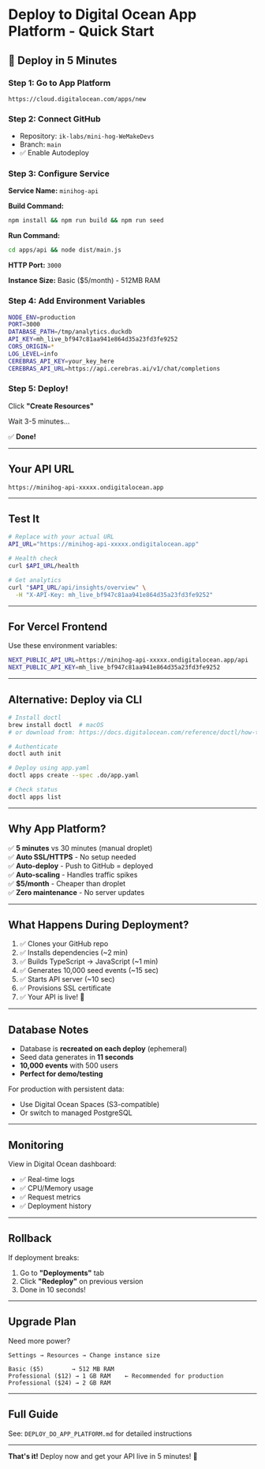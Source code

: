 # Deploy to Digital Ocean App Platform - Quick Start

## **🚀 Deploy in 5 Minutes**

### **Step 1: Go to App Platform**
```
https://cloud.digitalocean.com/apps/new
```

### **Step 2: Connect GitHub**
- Repository: `ik-labs/mini-hog-WeMakeDevs`
- Branch: `main`
- ✅ Enable Autodeploy

### **Step 3: Configure Service**

**Service Name:** `minihog-api`

**Build Command:**
```bash
npm install && npm run build && npm run seed
```

**Run Command:**
```bash
cd apps/api && node dist/main.js
```

**HTTP Port:** `3000`

**Instance Size:** Basic ($5/month) - 512MB RAM

### **Step 4: Add Environment Variables**

```bash
NODE_ENV=production
PORT=3000
DATABASE_PATH=/tmp/analytics.duckdb
API_KEY=mh_live_bf947c81aa941e864d35a23fd3fe9252
CORS_ORIGIN=*
LOG_LEVEL=info
CEREBRAS_API_KEY=your_key_here
CEREBRAS_API_URL=https://api.cerebras.ai/v1/chat/completions
```

### **Step 5: Deploy!**

Click **"Create Resources"**

Wait 3-5 minutes...

✅ **Done!**

---

## **Your API URL**

```
https://minihog-api-xxxxx.ondigitalocean.app
```

---

## **Test It**

```bash
# Replace with your actual URL
API_URL="https://minihog-api-xxxxx.ondigitalocean.app"

# Health check
curl $API_URL/health

# Get analytics
curl "$API_URL/api/insights/overview" \
  -H "X-API-Key: mh_live_bf947c81aa941e864d35a23fd3fe9252"
```

---

## **For Vercel Frontend**

Use these environment variables:

```bash
NEXT_PUBLIC_API_URL=https://minihog-api-xxxxx.ondigitalocean.app/api
NEXT_PUBLIC_API_KEY=mh_live_bf947c81aa941e864d35a23fd3fe9252
```

---

## **Alternative: Deploy via CLI**

```bash
# Install doctl
brew install doctl  # macOS
# or download from: https://docs.digitalocean.com/reference/doctl/how-to/install/

# Authenticate
doctl auth init

# Deploy using app.yaml
doctl apps create --spec .do/app.yaml

# Check status
doctl apps list
```

---

## **Why App Platform?**

✅ **5 minutes** vs 30 minutes (manual droplet)  
✅ **Auto SSL/HTTPS** - No setup needed  
✅ **Auto-deploy** - Push to GitHub = deployed  
✅ **Auto-scaling** - Handles traffic spikes  
✅ **$5/month** - Cheaper than droplet  
✅ **Zero maintenance** - No server updates  

---

## **What Happens During Deployment?**

1. ✅ Clones your GitHub repo
2. ✅ Installs dependencies (~2 min)
3. ✅ Builds TypeScript → JavaScript (~1 min)
4. ✅ Generates 10,000 seed events (~15 sec)
5. ✅ Starts API server (~10 sec)
6. ✅ Provisions SSL certificate
7. ✅ Your API is live! 🎉

---

## **Database Notes**

- Database is **recreated on each deploy** (ephemeral)
- Seed data generates in **11 seconds**
- **10,000 events** with 500 users
- **Perfect for demo/testing**

For production with persistent data:
- Use Digital Ocean Spaces (S3-compatible)
- Or switch to managed PostgreSQL

---

## **Monitoring**

View in Digital Ocean dashboard:
- ✅ Real-time logs
- ✅ CPU/Memory usage
- ✅ Request metrics
- ✅ Deployment history

---

## **Rollback**

If deployment breaks:
1. Go to **"Deployments"** tab
2. Click **"Redeploy"** on previous version
3. Done in 10 seconds!

---

## **Upgrade Plan**

Need more power?

```
Settings → Resources → Change instance size

Basic ($5)        → 512 MB RAM
Professional ($12) → 1 GB RAM    ← Recommended for production
Professional ($24) → 2 GB RAM
```

---

## **Full Guide**

See: `DEPLOY_DO_APP_PLATFORM.md` for detailed instructions

---

**That's it!** Deploy now and get your API live in 5 minutes! 🚀
